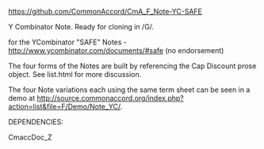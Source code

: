 <a href="https://github.com/CommonAccord/CmA_F_Note-YC-SAFE">https://github.com/CommonAccord/CmA_F_Note-YC-SAFE</a>

Y Combinator Note.  Ready for cloning in /G/.  

for the YCombinator "SAFE" Notes - http://www.ycombinator.com/documents/#safe (no endorsement)

The four forms of the Notes are built by referencing the Cap Discount prose object.  See list.html for more discussion. 

The four Note variations each using the same term sheet can be seen in a demo at http://source.commonaccord.org/index.php?action=list&file=F/Demo/Note_YC/.

DEPENDENCIES:

CmaccDoc_Z


